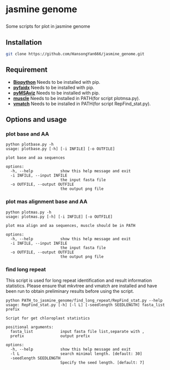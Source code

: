 # <p name="h1">jasmine genome</p>

Some scripts for plot in jasmine genome

## <a name="C1">Installation </a>

```sh
git clone https://github.com/HansongYan666/jasmine_genome.git
```

## <a name="C2">Requirement</a>

- [**Biopython**](https://github.com/biopython/biopython) Needs to be installed with pip.
- [**pyfaidx**](https://github.com/mdshw5/pyfaidx.git) Needs to be installed with pip.
- [**pyMSAviz**](https://github.com/moshi4/pyMSAviz/) Needs to be installed with pip.
- [**muscle**](https://github.com/rcedgar/muscle.git) Needs to be installed in PATH(for script plotmsa.py).
- **[vmatch](https://github.com/uwb-linux/vmatch)** Needs to be installed in PATH(for script RepFind_stat.py).

## <a name="C3">Options and usage</a>

### plot base and AA

```shell
python plotbase.py -h 
usage: plotbase.py [-h] [-i INFILE] [-o OUTFILE]

plot base and aa sequences

options:
  -h, --help            show this help message and exit
  -i INFILE, --input INFILE
                        the input fasta file
  -o OUTFILE, --output OUTFILE
                        the output png file
```

### plot mas alignment base and AA

```shell
python plotmas.py -h  
usage: plotmas.py [-h] [-i INFILE] [-o OUTFILE]

plot msa align and aa sequences, muscle should be in PATH

options:
  -h, --help            show this help message and exit
  -i INFILE, --input INFILE
                        the input fasta file
  -o OUTFILE, --output OUTFILE
                        the output png file
```

### find long repeat
This script is used for long repeat identification and result information statistics. Please ensure that mkvtree and vmatch are installed and have been run to obtain preliminary results before using the script.


```shell
python PATH_to_jasmine_genome/find_long_repeat/RepFind_stat.py --help
usage: RepFind_stat.py [-h] [-l L] [-seedlength SEEDLENGTH] fasta_list prefix

Script for get chloroplast statistics

positional arguments:
  fasta_list            input fasta file list,separate with ,
  prefix                output prefix

options:
  -h, --help            show this help message and exit
  -l L                  search minimal length. [default: 30]
  -seedlength SEEDLENGTH
                        Specify the seed length. [default: 7]
```